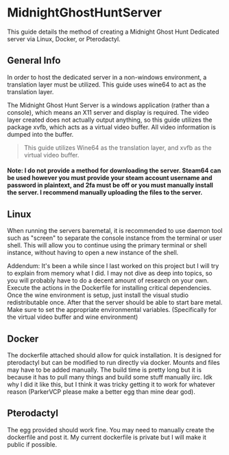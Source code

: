 # MidnightGhostHuntServer
This guide details the method of creating a Midnight Ghost Hunt Dedicated server via Linux, Docker, or Pterodactyl.

## General Info
In order to host the dedicated server in a non-windows environment, a translation layer must be utilized. This guide uses wine64 to act as the translation layer.

The Midnight Ghost Hunt Server is a windows application (rather than a console), which means an X11 server and display is required. The video layer created does not actually output anything, so this guide utilizes the package xvfb, which acts as a virtual video buffer. All video information is dumped into the buffer.  
> This guide utilizes Wine64 as the translation layer, and xvfb as the virtual video buffer.

#### Note: I do not provide a method for downloading the server. Steam64 can be used however you must provide your steam account username and password in plaintext, and 2fa must be off or you must manually install the server. I recommend manually uploading the files to the server.

## Linux
When running the servers baremetal, it is recommended to use daemon tool such as "screen" to separate the console instance from the terminal or user shell. This will allow you to continue using the primary terminal or shell instance, without having to open a new instance of the shell.

Addendum: It's been a while since I last worked on this project but I will try to explain from memory what I did. I may not dive as deep into topics, so you will probably have to do a decent amount of research on your own.
Execute the actions in the Dockerfile for installing critical dependencies. Once the wine environment is setup, just install the visual studio redistributable once. After that the server should be able to start bare metal. Make sure to set the appropriate environmental variables. (Specifically for the virtual video buffer and wine environment)


## Docker
The dockerfile attached should allow for quick installation. It is designed for pterodactyl but can be modified to run directly via docker. Mounts and files may have to be added manually.
The build time is pretty long but it is because it has to pull many things and build some stuff manually iirc. Idk why I did it like this, but I think it was tricky getting it to work for whatever reason (ParkerVCP please make a better egg than mine dear god).

## Pterodactyl

The egg provided should work fine. You may need to manually create the dockerfile and post it. My current dockerfile is private but I will make it public if possible.
